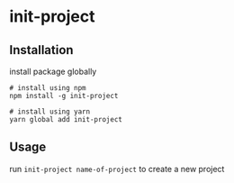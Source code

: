 # init-project

## Installation

install package globally

```
# install using npm
npm install -g init-project

# install using yarn
yarn global add init-project
```

## Usage

run `init-project name-of-project` to create a new project
